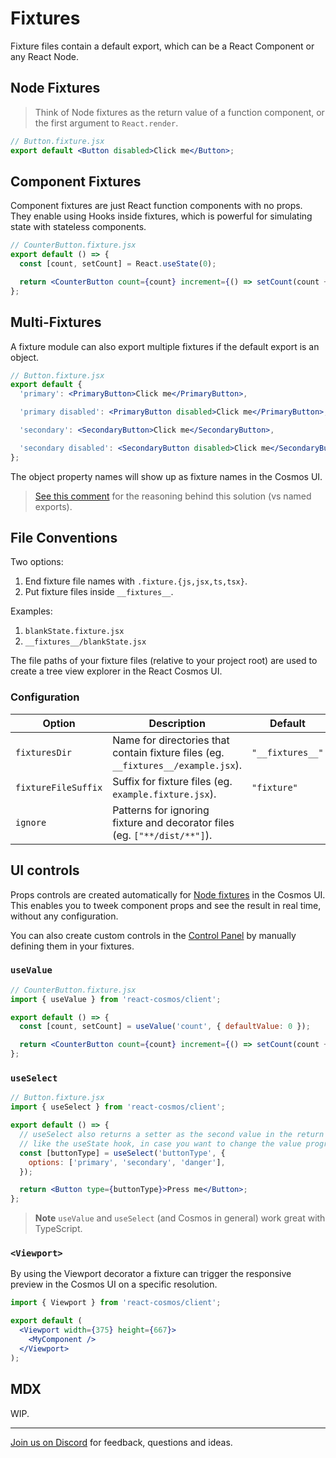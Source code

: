 # Fixtures

Fixture files contain a default export, which can be a React Component or any React Node.

## Node Fixtures

> Think of Node fixtures as the return value of a function component, or the first argument to `React.render`.

```jsx
// Button.fixture.jsx
export default <Button disabled>Click me</Button>;
```

## Component Fixtures

Component fixtures are just React function components with no props. They enable using Hooks inside fixtures, which is powerful for simulating state with stateless components.

```jsx
// CounterButton.fixture.jsx
export default () => {
  const [count, setCount] = React.useState(0);

  return <CounterButton count={count} increment={() => setCount(count + 1)} />;
};
```

## Multi-Fixtures

A fixture module can also export multiple fixtures if the default export is an object.

<!-- prettier-ignore -->
```jsx
// Button.fixture.jsx
export default {
  'primary': <PrimaryButton>Click me</PrimaryButton>,

  'primary disabled': <PrimaryButton disabled>Click me</PrimaryButton>,

  'secondary': <SecondaryButton>Click me</SecondaryButton>,

  'secondary disabled': <SecondaryButton disabled>Click me</SecondaryButton>,
};
```

The object property names will show up as fixture names in the Cosmos UI.

> [See this comment](https://github.com/react-cosmos/react-cosmos/issues/924#issuecomment-462082405) for the reasoning behind this solution (vs named exports).

## File Conventions

Two options:

1. End fixture file names with `.fixture.{js,jsx,ts,tsx}`.
2. Put fixture files inside `__fixtures__`.

Examples:

1. `blankState.fixture.jsx`
2. `__fixtures__/blankState.jsx`

The file paths of your fixture files (relative to your project root) are used to create a tree view explorer in the React Cosmos UI.

### Configuration

| Option              | Description                                                                       | Default          |
| ------------------- | --------------------------------------------------------------------------------- | ---------------- |
| `fixturesDir`       | Name for directories that contain fixture files (eg. `__fixtures__/example.jsx`). | `"__fixtures__"` |
| `fixtureFileSuffix` | Suffix for fixture files (eg. `example.fixture.jsx`).                             | `"fixture"`      |
| `ignore`            | Patterns for ignoring fixture and decorator files (eg. `["**/dist/**"]`).         |                  |

## UI controls

Props controls are created automatically for [Node fixtures](#node-fixtures) in the Cosmos UI. This enables you to tweek component props and see the result in real time, without any configuration.

You can also create custom controls in the [Control Panel](user-interface.md#control-panel) by manually defining them in your fixtures.

### `useValue`

```jsx
// CounterButton.fixture.jsx
import { useValue } from 'react-cosmos/client';

export default () => {
  const [count, setCount] = useValue('count', { defaultValue: 0 });

  return <CounterButton count={count} increment={() => setCount(count + 1)} />;
};
```

### `useSelect`

```jsx
// Button.fixture.jsx
import { useSelect } from 'react-cosmos/client';

export default () => {
  // useSelect also returns a setter as the second value in the return tuple,
  // like the useState hook, in case you want to change the value programatically.
  const [buttonType] = useSelect('buttonType', {
    options: ['primary', 'secondary', 'danger'],
  });

  return <Button type={buttonType}>Press me</Button>;
};
```

> **Note** `useValue` and `useSelect` (and Cosmos in general) work great with TypeScript.

### `<Viewport>`

By using the Viewport decorator a fixture can trigger the responsive preview in the Cosmos UI on a specific resolution.

```jsx
import { Viewport } from 'react-cosmos/client';

export default (
  <Viewport width={375} height={667}>
    <MyComponent />
  </Viewport>
);
```

## MDX

WIP.

---

[Join us on Discord](https://discord.gg/3X95VgfnW5) for feedback, questions and ideas.

